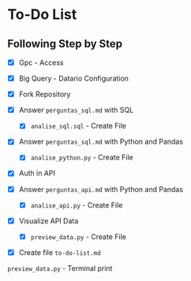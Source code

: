 # To-Do List

## Following Step by Step
- [x] Gpc - Access
- [x] Big Query - Datario Configuration
- [x] Fork Repository
- [x] Answer `perguntas_sql.md` with SQL
    - [x] `analise_sql.sql` - Create File
- [x] Answer `perguntas_sql.md` with Python and Pandas
    - [x] `analise_python.py` - Create File
- [x] Auth in API
- [x] Answer `perguntas_api.md` with Python and Pandas
    - [x] `analise_api.py` - Create File 
- [x] Visualize API Data
    - [x] `preview_data.py` - Create File
- [x] Create file `to-do-list.md`


`preview_data.py` - Terminal print 
